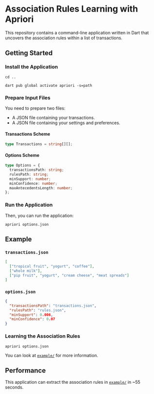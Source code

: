 # Association Rules Learning with Apriori

This repository contains a command-line application written in Dart that
uncovers the association rules within a list of transactions.

## Getting Started

### Install the Application

```
cd ..
```

```
dart pub global activate apriori -s=path
```

### Prepare Input Files

You need to prepare two files:

- A JSON file containing your transactions.
- A JSON file containing your settings and preferences.

#### Transactions Scheme

```ts
type Transactions = string[][];
```

#### Options Scheme

```ts
type Options = {
  transactionsPath: string;
  rulesPath: string;
  minSupport: number;
  minConfidence: number;
  maxAntecedentsLength: number;
};
```

### Run the Application

Then, you can run the application:

```
apriori options.json
```

## Example

### `transactions.json`

```json
[
  ["tropical fruit", "yogurt", "coffee"],
  ["whole milk"],
  ["pip fruit", "yogurt", "cream cheese", "meat spreads"]
]
```

### `options.json`

```json
{
  "transactionsPath": "transactions.json",
  "rulesPath": "rules.json",
  "minSupport": 0.006,
  "minConfidence": 0.07
}
```

### Learning the Association Rules

```
apriori options.json
```

You can look at [`example/`](./example/) for more information.

## Performance

This application can extract the association rules in [`example/`](./example/)
in ~55 seconds.
